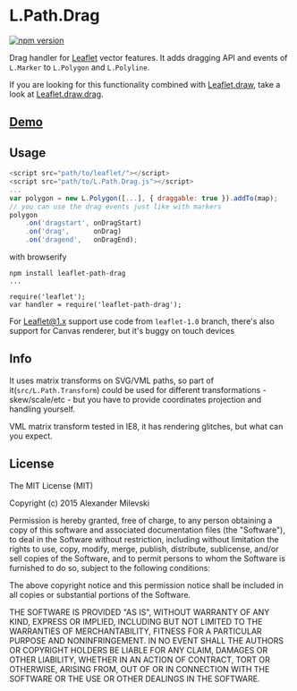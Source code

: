 # L.Path.Drag

[![npm version](https://badge.fury.io/js/leaflet-path-drag.svg)](http://badge.fury.io/js/leaflet-path-drag)

Drag handler for [Leaflet](https://github.com/leaflet/leaflet) vector features.
It adds dragging API and events of `L.Marker` to `L.Polygon` and `L.Polyline`.

If you are looking for this functionality combined with [Leaflet.draw](https://github.com/leaflet/Leaflet.draw), take a look at [Leaflet.draw.drag](http://github.com/w8r/Leaflet.draw.drag).

## [Demo](https://w8r.github.io/Leaflet.Path.Drag)

## Usage

```javascript
<script src="path/to/leaflet/"></script>
<script src="path/to/L.Path.Drag.js"></script>
...
var polygon = new L.Polygon([...], { draggable: true }).addTo(map);
// you can use the drag events just like with markers
polygon
    .on('dragstart', onDragStart)
    .on('drag',      onDrag)
    .on('dragend',   onDragEnd);
```

with browserify

```
npm install leaflet-path-drag
...

require('leaflet');
var handler = require('leaflet-path-drag');
```

For Leaflet@1.x support use code from `leaflet-1.0` branch, there's also support for Canvas renderer, but it's buggy on touch devices

## Info

It uses matrix transforms on SVG/VML paths, so part of it(`src/L.Path.Transform`) could be used for different transformations - skew/scale/etc - but you have to provide coordinates projection and handling yourself.

VML matrix transform tested in IE8, it has rendering glitches, but what can you expect.

## License

The MIT License (MIT)

Copyright (c) 2015 Alexander Milevski

Permission is hereby granted, free of charge, to any person obtaining a copy of this software and associated documentation files (the "Software"), to deal in the Software without restriction, including without limitation the rights to use, copy, modify, merge, publish, distribute, sublicense, and/or sell copies of the Software, and to permit persons to whom the Software is furnished to do so, subject to the following conditions:

The above copyright notice and this permission notice shall be included in all copies or substantial portions of the Software.

THE SOFTWARE IS PROVIDED "AS IS", WITHOUT WARRANTY OF ANY KIND, EXPRESS OR IMPLIED, INCLUDING BUT NOT LIMITED TO THE WARRANTIES OF MERCHANTABILITY, FITNESS FOR A PARTICULAR PURPOSE AND NONINFRINGEMENT. IN NO EVENT SHALL THE AUTHORS OR COPYRIGHT HOLDERS BE LIABLE FOR ANY CLAIM, DAMAGES OR OTHER LIABILITY, WHETHER IN AN ACTION OF CONTRACT, TORT OR OTHERWISE, ARISING FROM, OUT OF OR IN CONNECTION WITH THE SOFTWARE OR THE USE OR OTHER DEALINGS IN THE SOFTWARE.
